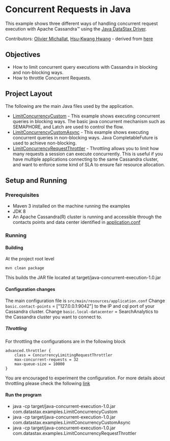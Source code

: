 # Concurrent Requests in Java
This example shows three different ways of handling concurrent request execution with Apache Cassandra™ using the [Java DataStax Driver](https://docs.datastax.com/en/developer/java-driver/latest).  


Contributors: [Olivier Michallat](https://github.com/olim7t), [Hsu-Kwang Hwang](https://github.com/hsuhwang) - derived from [here](https://github.com/datastax/java-driver/tree/4.x/examples/src/main/java/com/datastax/oss/driver/examples/concurrent)
## Objectives

* How to limit concurrent query executions with Cassandra in blocking and non-blocking ways. 
* How to throttle Concurrent Requests.

## Project Layout
The following are the main Java files used by the application.
 
* [LimitConcurrencyCustom](/src/main/java/com/datastax/examples/LimitConcurrencyCustom.java) - This example shows executing concurrent queries in blocking ways. The basic java concurrent mechanism such as SEMAPHORE, and Latch are used to control the flow. 
* [LimitConcurrencyCustomAsync](/src/main/java/com/datastax/examples/LimitConcurrencyCustomAsync.java) - This example shows executing concurrent queries in non-blocking ways. Java CompletableFuture is used to achieve non-blocking.   
* [LimitConcurrencyRequestThrottler](/src/main/java/com/datastax/examples/LimitConcurrencyRequestThrottler.java) - Throttling allows you to limit how many requests a session can execute concurrently. This is useful if you have multiple applications connecting to the same Cassandra cluster, and want to enforce some kind of SLA to ensure fair resource allocation.

## Setup and Running

### Prerequisites

* Maven 3 installed on the machine running the examples 
* JDK 8 
* An Apache Cassandra(R) cluster is running and accessible through the contacts points and data center identified in [application.conf](/src/main/resources/application.conf)

### Running
#### Building
At the project root level

```mvn clean package```

This builds the JAR file located at target/java-concurrent-execution-1.0.jar

#### Configuration changes
The main configuration file is `src/main/resources/application.conf`
Change `basic.contact-points` = ["127.0.0.1:9042"] to the IP and cql port of your Cassandra cluster.
Change `basic.local-datacenter` = SearchAnalytics to the Cassandra cluster you want to connect to.

##### Throttling
For throttling the configurations are in the following block

```
advanced.throttler {
    class = ConcurrencyLimitingRequestThrottler
    max-concurrent-requests = 32
    max-queue-size = 10000
}
```

You are encouraged to experiment the configuration. For more details about throttling please check the 
following [link](https://docs.datastax.com/en/developer/java-driver/4.3/manual/core/throttling/)


#### Run the program
* java -cp target/java-concurrent-execution-1.0.jar com.datastax.examples.LimitConcurrencyCustom
* java -cp target/java-concurrent-execution-1.0.jar com.datastax.examples.LimitConcurrencyCustomAsync 
* java -cp target/java-concurrent-execution-1.0.jar com.datastax.examples.LimitConcurrencyRequestThrottler
